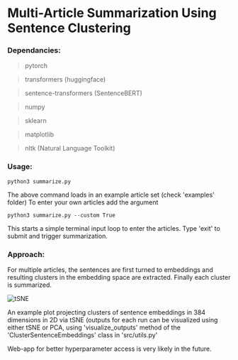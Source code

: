 # Multi-Article Summarization Using Sentence Clustering

### Dependancies:

> pytorch

> transformers (huggingface)

> sentence-transformers (SentenceBERT)

> numpy

> sklearn

> matplotlib

> nltk (Natural Language Toolkit)

### Usage:

```
python3 summarize.py
```

The above command loads in an example article set (check 'examples' folder)
To enter your own articles add the argument

```
python3 summarize.py --custom True
```

This starts a simple terminal input loop to enter the articles. Type 'exit' to submit and trigger summarization.

### Approach:
For multiple articles, the sentences are first turned to embeddings and resulting clusters in the embedding space are extracted. Finally each cluster is summarized.

![tSNE](https://user-images.githubusercontent.com/75247817/147751106-2acecd28-eadc-43f7-b440-bb664f0454bf.png)

An example plot projecting clusters of sentence embeddings in 384 dimensions in 2D via tSNE (outputs for each run can be visualized using either tSNE or PCA, using 'visualize_outputs' method of the 'ClusterSentenceEmbeddings' class in 'src/utils.py'


Web-app for better hyperparameter access is very likely in the future.
